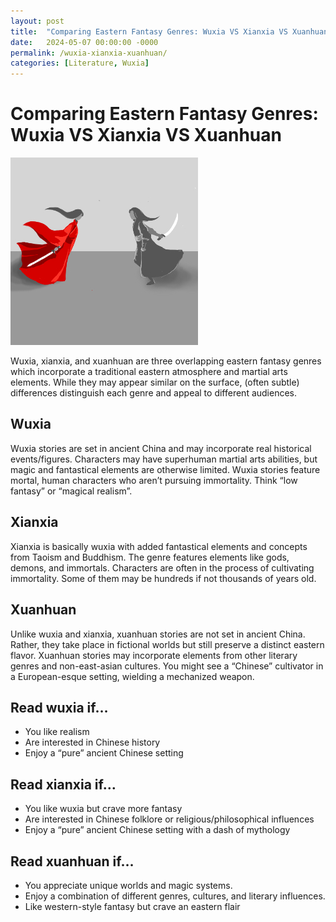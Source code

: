 ```yaml
---
layout: post
title:  "Comparing Eastern Fantasy Genres: Wuxia VS Xianxia VS Xuanhuan"
date:   2024-05-07 00:00:00 -0000
permalink: /wuxia-xianxia-xuanhuan/
categories: [Literature, Wuxia]
---
```

# Comparing Eastern Fantasy Genres: Wuxia VS Xianxia VS Xuanhuan
![Two cultivators, one in red and one in black, rush to meet each other in battle](/img/journal/wuxia-xianxia-xuanhuan-cover.jpg)

Wuxia, xianxia, and xuanhuan are three overlapping eastern fantasy genres which incorporate a traditional eastern atmosphere and martial arts elements. While they may appear similar on the surface, (often subtle) differences distinguish each genre and appeal to different audiences.

## Wuxia
Wuxia stories are set in ancient China and may incorporate real historical events/figures. Characters may have superhuman martial arts abilities, but magic and fantastical elements are otherwise limited. Wuxia stories feature mortal, human characters who aren’t pursuing immortality. Think “low fantasy” or “magical realism”.

## Xianxia
Xianxia is basically wuxia with added fantastical elements and concepts from Taoism and Buddhism. The genre features elements like gods, demons, and immortals. Characters are often in the process of cultivating immortality. Some of them may be hundreds if not thousands of years old.

## Xuanhuan
Unlike wuxia and xianxia, xuanhuan stories are not set in ancient China. Rather, they take place in fictional worlds but still preserve a distinct eastern flavor. Xuanhuan stories may incorporate elements from other literary genres and non-east-asian cultures. You might see a “Chinese” cultivator in a European-esque setting, wielding a mechanized weapon.

## Read wuxia if…
- You like realism
- Are interested in Chinese history
- Enjoy a “pure” ancient Chinese setting

## Read xianxia if…
- You like wuxia but crave more fantasy
- Are interested in Chinese folklore or religious/philosophical influences
- Enjoy a “pure” ancient Chinese setting with a dash of mythology 

## Read xuanhuan if…
- You appreciate unique worlds and magic systems.
- Enjoy a combination of different genres, cultures, and literary influences.
- Like western-style fantasy but crave an eastern flair
